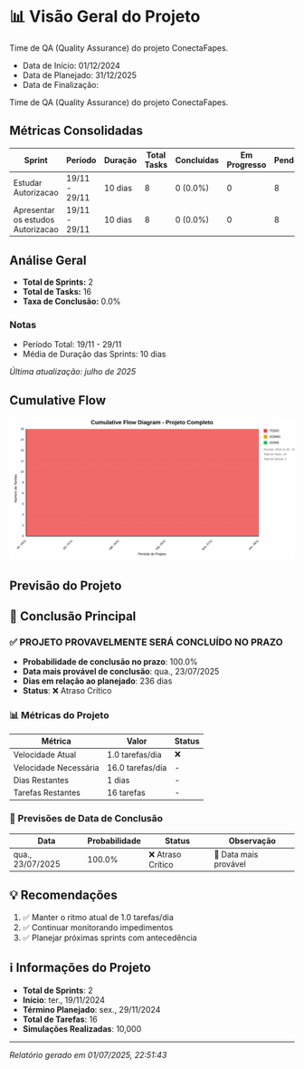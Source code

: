 # 📊 Visão Geral do Projeto 

 Time de QA (Quality Assurance) do projeto ConectaFapes.
* Data de Início: 01/12/2024
* Data de Planejado: 31/12/2025
* Data de Finalização: 

 Time de QA (Quality Assurance) do projeto ConectaFapes.
## Métricas Consolidadas

| Sprint | Período | Duração | Total Tasks | Concluídas | Em Progresso | Pendentes | Velocidade | Eficiência |
|--------|---------|----------|-------------|------------|--------------|-----------|------------|------------|
| Estudar Autorizacao | 19/11 - 29/11 | 10 dias | 8 | 0 (0.0%) | 0 | 8 | 0/dia | 0.0% |
| Apresentar os estudos Autorizacao | 19/11 - 29/11 | 10 dias | 8 | 0 (0.0%) | 0 | 8 | 0/dia | 0.0% |

## Análise Geral

- **Total de Sprints:** 2
- **Total de Tasks:** 16
- **Taxa de Conclusão:** 0.0%

### Notas
- Período Total: 19/11 - 29/11
- Média de Duração das Sprints: 10 dias

*Última atualização: julho de 2025*

## Cumulative Flow 
![ Cumulative Flow](./project-cfd.svg)



 ## Previsão do Projeto 

## 🎯 Conclusão Principal

### ✅ PROJETO PROVAVELMENTE SERÁ CONCLUÍDO NO PRAZO

- **Probabilidade de conclusão no prazo**: 100.0%
- **Data mais provável de conclusão**: qua., 23/07/2025
- **Dias em relação ao planejado**: 236 dias
- **Status**: ❌ Atraso Crítico

### 📊 Métricas do Projeto

| Métrica | Valor | Status |
|---------|--------|--------|
| Velocidade Atual | 1.0 tarefas/dia | ❌ |
| Velocidade Necessária | 16.0 tarefas/dia | - |
| Dias Restantes | 1 dias | - |
| Tarefas Restantes | 16 tarefas | - |

### 📅 Previsões de Data de Conclusão

| Data | Probabilidade | Status | Observação |
|------|---------------|---------|------------|
| qua., 23/07/2025 | 100.0% | ❌ Atraso Crítico | 📍 Data mais provável |

## 💡 Recomendações

1. ✅ Manter o ritmo atual de 1.0 tarefas/dia
2. ✅ Continuar monitorando impedimentos
3. ✅ Planejar próximas sprints com antecedência

## ℹ️ Informações do Projeto

- **Total de Sprints**: 2
- **Início**: ter., 19/11/2024
- **Término Planejado**: sex., 29/11/2024
- **Total de Tarefas**: 16
- **Simulações Realizadas**: 10,000

---
*Relatório gerado em 01/07/2025, 22:51:43*